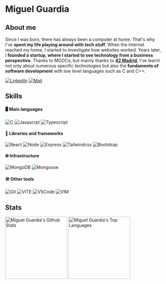 # Miguel Guardia

## About me

Since I was born, there has always been a computer at home. That's why I've **spent my life playing around with tech stuff**. When the Internet reached my home, I started to investigate how websites worked. Years later, I **founded a startup, where I started to see technology from a business perspective**. Thanks to MOOCs, but mainly thanks to [**42 Madrid**](https://www.42madrid.com/), I've learnt not only about numerous specific technologies but also the **fundaments of software development** with low level languages such as C and C++.

[![LinkedIn](https://img.shields.io/badge/LinkedIn-20232A?style=for-the-badge&logo=linkedin&logoColor=107ab0)](https://www.linkedin.com/in/miguel-guardia-sanchez/)
[![Mail](https://img.shields.io/badge/Mail-20232A?style=for-the-badge&logo=gmail&logoColor=EA4335)](mailto:mike.guardia0309@gmail.com)

## Skills
#### 🖥 Main languages

![C](https://img.shields.io/badge/C-a?style=for-the-badge&logo=C&color=grey)
![Javascrpt](https://img.shields.io/badge/Javascript-a?style=for-the-badge&logo=javascript&color=grey)
![Typescript](https://img.shields.io/badge/typescript-a?style=for-the-badge&logo=typescript&color=grey)
<!--![C++](https://img.shields.io/badge/C++-a?style=for-the-badge&logo=cplusplus&color=grey)-->

#### 📘 Libraries and frameworks
![React](https://img.shields.io/badge/React-20232A?style=for-the-badge&logo=react&color=grey)
![Node](https://img.shields.io/badge/Node.js-20232A?style=for-the-badge&logo=nodedotjs&color=grey)
![Express](https://img.shields.io/badge/Express.js-20232A?style=for-the-badge&logo=express&color=grey)
![Tailwindcss](https://img.shields.io/badge/Tailwind-20232A?style=for-the-badge&logo=tailwindcss&color=grey)
![Bootstrap](https://img.shields.io/badge/Bootstrap-20232A?style=for-the-badge&logo=bootstrap&color=grey)

#### 🌐 Infrastructure 
<!--and cloud-->
![MongoDB](https://img.shields.io/badge/MongoDB-20232A?style=for-the-badge&logo=mongodb&color=grey)
![Mongoose](https://img.shields.io/badge/Mongoose-20232A?style=for-the-badge&logo=mongoose&color=grey)


#### 🛠 Other tools
![Git](https://img.shields.io/badge/Git-20232A?style=for-the-badge&logo=git&color=grey)
![VITE](https://img.shields.io/badge/Vite-20232A?style=for-the-badge&logo=vite&color=grey)
![VSCode](https://img.shields.io/badge/VSCode-20232A?style=for-the-badge&logo=visualstudiocode&color=grey)
![VIM](https://img.shields.io/badge/VIM-20232A?style=for-the-badge&logo=vim&color=grey)


## Stats

<a width="100%"> 
    <a href="https://github.com/MGuardia10"><img alt="Miguel Guardia's Github Stats" src="https://denvercoder1-github-readme-stats.vercel.app/api?username=MGuardia10&show_icons=true&include_all_commits=true&theme=vision-friendly-dark&card_width=300" height="200px"/></a>
    <a href="https://github.com/MGuardia10"><img alt="Miguel Guardia's Top Languages" src="https://denvercoder1-github-readme-stats.vercel.app/api/top-langs/?username=MGuardia10&langs_count=8&layout=compact&theme=vision-friendly-dark&card_width=350" height="200px"/></a>
    <br/>
</a>
